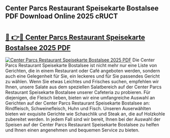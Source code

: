 ## Center Parcs Restaurant Speisekarte Bostalsee PDF Download Online 2025 cRUCT

# <h2><a href="http://gc5s6aa.nevu.top/?p=Center+Parcs+Restaurant+Speisekarte+Bostalsee">🔗 👉🔴 Center Parcs Restaurant Speisekarte Bostalsee 2025 PDF</a></h2>

[![Center Parcs Restaurant Speisekarte Bostalsee 2025 PDF](https://i.imgur.com/dBaPXMq.png)](http://gc5s6aa.nevu.top/?p=Center+Parcs+Restaurant+Speisekarte+Bostalsee)
Die Center Parcs Restaurant Speisekarte Bostalsee ist nicht mehr nur eine Liste von Gerichten, die in einem Restaurant oder Café angeboten werden, sondern auch eine Gelegenheit für Sie, ein leckeres und für Sie passendes Gericht zu wählen. Wenn Sie etwas Leichtes und Frisches suchen, empfehlen wir Ihnen, unsere Salate aus dem speziellen Salatbereich auf der Center Parcs Restaurant Speisekarte Bostalsee unserer Cafeteria zu probieren. Für diejenigen, die Fleisch lieben, bieten wir eine umfangreiche Auswahl an Gerichten auf der Center Parcs Restaurant Speisekarte Bostalsee an: Rindfleisch, Schweinefleisch, Huhn und Fisch. Unseren Auserwählten bieten wir exquisite Gerichte wie Schaschlik und Steak an, die auf Holzkohle zubereitet werden. In jedem Fall sind wir bereit, Ihnen bei der Auswahl der Speisen auf der Center Parcs Restaurant Speisekarte Bostalsee zu helfen und Ihnen einen angenehmen und bequemen Service zu bieten.
